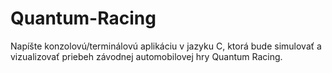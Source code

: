 # Quantum-Racing
Napíšte konzolovú/terminálovú
aplikáciu v jazyku C, ktorá bude
simulovať a vizualizovať priebeh
závodnej automobilovej hry
Quantum Racing.
